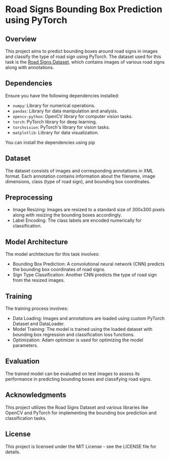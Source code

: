 # Road Signs Bounding Box Prediction using PyTorch

## Overview

This project aims to predict bounding boxes around road signs in images and classify the type of road sign using PyTorch. The dataset used for this task is the [Road Signs Dataset](https://makeml.app/datasets/road-signs), which contains images of various road signs along with annotations.

## Dependencies

Ensure you have the following dependencies installed:

- `numpy`: Library for numerical operations.
- `pandas`: Library for data manipulation and analysis.
- `opencv-python`: OpenCV library for computer vision tasks.
- `torch`: PyTorch library for deep learning.
- `torchvision`: PyTorch's library for vision tasks.
- `matplotlib`: Library for data visualization.

You can install the dependencies using pip

## Dataset

The dataset consists of images and corresponding annotations in XML format. Each annotation contains information about the filename, image dimensions, class (type of road sign), and bounding box coordinates.

## Preprocessing
- Image Resizing: Images are resized to a standard size of 300x300 pixels along with resizing the bounding boxes accordingly.
- Label Encoding: The class labels are encoded numerically for classification.

## Model Architecture

The model architecture for this task involves:
- Bounding Box Prediction: A convolutional neural network (CNN) predicts the bounding box coordinates of road signs.
- Sign Type Classification: Another CNN predicts the type of road sign from the resized images.

## Training

The training process involves:
- Data Loading: Images and annotations are loaded using custom PyTorch Dataset and DataLoader.
- Model Training: The model is trained using the loaded dataset with bounding box regression and classification loss functions.
- Optimization: Adam optimizer is used for optimizing the model parameters.

## Evaluation

The trained model can be evaluated on test images to assess its performance in predicting bounding boxes and classifying road signs.

## Acknowledgments

This project utilizes the Road Signs Dataset and various libraries like OpenCV and PyTorch for implementing the bounding box prediction and classification tasks.

## License

This project is licensed under the MIT License - see the LICENSE file for details.




